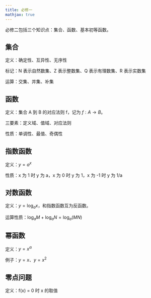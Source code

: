 ```yaml
---
title: 必修一
mathjax: true
---
```


必修二包括三个知识点：集合、函数、基本初等函数。

## 集合

定义：确定性、互异性、无序性

标记：N 表示自然数集、Z 表示整数集、Q 表示有理数集、R 表示实数集

运算：交集、并集、补集

## 函数

定义：集合 A 到 B 的对应法则 f，记为 $f:A\to B$。

三要素：定义域、值域、对应法则

性质：单调性、最值、奇偶性

## 指数函数

定义：$y=a^x$

性质：x 为 1 时 y 为 a，x 为 0 时 y 为 1，x 为 -1 时 y 为 1/a

## 对数函数

定义：$y=\log_a x$，和指数函数互为反函数。

运算性质：$\log_a M + \log_a N = \log_a(MN)$

## 幂函数

定义：$y=x^\alpha$

例子：$y=x$、$y=x^2$

## 零点问题

定义：f(x) = 0 时 x 的取值